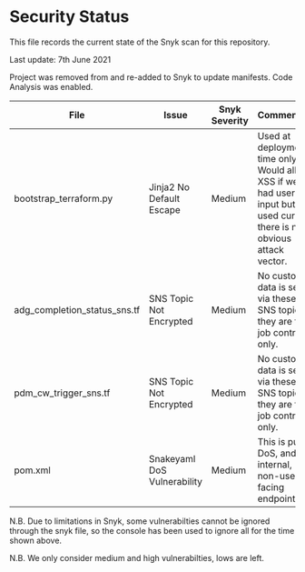 # Security Status

This file records the current state of the Snyk scan for this repository.

Last update: 7th June 2021

Project was removed from and re-added to Snyk to update manifests. Code Analysis was enabled.

| File | Issue | Snyk Severity | Commentary | Adjusted Serverity | Reviewed | Next Review | Action |
| ---- | ----- | ------------- | ---------- | ------------------ | -------- | ----------- | ------ |
| bootstrap_terraform.py | Jinja2 No Default Escape | Medium | Used at deployment time only. Would allow XSS if we had user input but as used currentl there is no obvious attack vector. | Low | 3-Jun-21 | 3-Dec-21 | Supress to focus on higher priority |
| adg_completion_status_sns.tf | SNS Topic Not Encrypted | Medium | No customer data is sent via these SNS topics, they are for job control only. | Low | 3-Jun-21 | 3-Dec-21 | Supress to focus on higher priority |
| pdm_cw_trigger_sns.tf | SNS Topic Not Encrypted | Medium | No customer data is sent via these SNS topics, they are for job control only. | Low | 3-Jun-21 | 3-Dec-21 | Supress to focus on higher priority |
| pom.xml | Snakeyaml DoS Vulnerability | Medium | This is pure DoS, and an internal, non-user facing endpoint | Low | 3-Jun-21 | 3-Dec-21 | Supress to focus on higher priority |

N.B. Due to limitations in Snyk, some vulnerabilties cannot be ignored through the snyk file, so the console has been used to ignore all for the time shown above.

N.B. We only consider medium and high vulnerabilties, lows are left.

